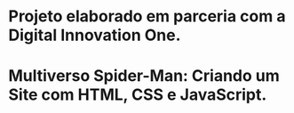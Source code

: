 # Projeto elaborado em parceria com a Digital Innovation One.

# Multiverso Spider-Man: Criando um Site com HTML, CSS e JavaScript.